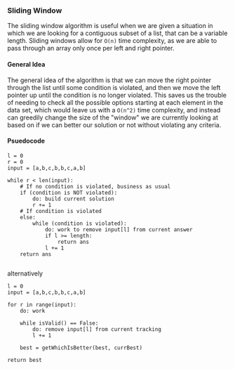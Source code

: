 ### Sliding Window

The sliding window algorithm is useful when we are given a situation in which we are looking for a contiguous subset of a list, that can be a variable length. Sliding windows allow for `O(n)` time complexity, as we are able to pass through an array only once per left and right pointer.

#### General Idea
The general idea of the algorithm is that we can move the right pointer through the list until some condition is violated, and then we move the left pointer up until the condition is no longer violated. This saves us the trouble of needing to check all the possible options starting at each element in the data set, which would leave us with a `O(n^2)` time complexity, and instead can greedily change the size of the "window" we are currently looking at based on if we can better our solution or not without violating any criteria. 

#### Psuedocode
```
l = 0
r = 0
input = [a,b,c,b,b,c,a,b]

while r < len(input):
    # If no condition is violated, business as usual
    if (condition is NOT violated):
        do: build current solution 
        r += 1
    # If condition is violated
    else:
        while (condition is violated):
            do: work to remove input[l] from current answer
            if l >= length:
                return ans 
            l += 1
    return ans
    
```
alternatively
```
l = 0
input = [a,b,c,b,b,c,a,b]

for r in range(input):
    do: work

    while isValid() == False:
        do: remove input[l] from current tracking 
        l += 1

    best = getWhichIsBetter(best, currBest)

return best
```